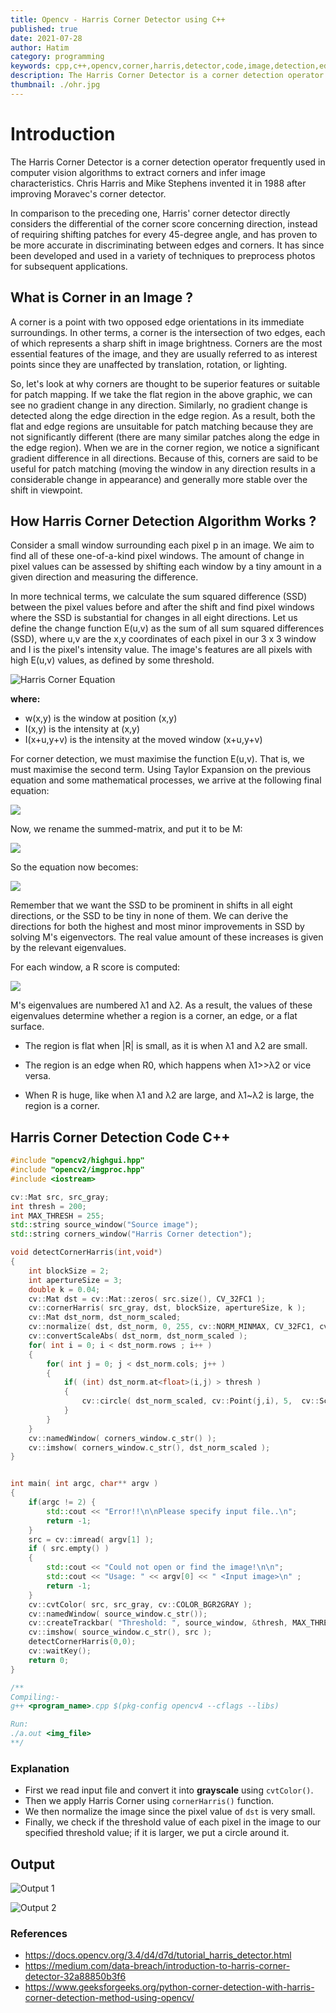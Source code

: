 ```yaml
---
title: Opencv - Harris Corner Detector using C++
published: true
date: 2021-07-28
author: Hatim
category: programming
keywords: cpp,c++,opencv,corner,harris,detector,code,image,detection,edges,sharp,normalize,gray,scale,translation,rotation,light,mapping,gradient,pixel,window,maximize,maximum,egienvectors,threshold
description: The Harris Corner Detector is a corner detection operator that is frequently used in computer vision algorithms to extract corners and infer image characteristics.
thumbnail: ./ohr.jpg
---
```


# Introduction

The Harris Corner Detector is a corner detection operator frequently used in computer vision algorithms to extract corners and infer image characteristics. 
Chris Harris and Mike Stephens invented it in 1988 after improving Moravec's corner detector. 

In comparison to the preceding one, Harris' corner detector directly considers the differential of the corner score concerning direction, instead of requiring shifting patches for every 45-degree angle, and has proven to be more accurate in discriminating between edges and corners. 
It has since been developed and used in a variety of techniques to preprocess photos for subsequent applications.

## What is Corner in an Image ?

A corner is a point with two opposed edge orientations in its immediate surroundings. 
In other terms, a corner is the intersection of two edges, each of which represents a sharp shift in image brightness. 
Corners are the most essential features of the image, and they are usually referred to as interest points since they are unaffected by translation, rotation, or lighting.

So, let's look at why corners are thought to be superior features or suitable for patch mapping. 
If we take the flat region in the above graphic, we can see no gradient change in any direction. 
Similarly, no gradient change is detected along the edge direction in the edge region. 
As a result, both the flat and edge regions are unsuitable for patch matching because they are not significantly different (there are many similar patches along the edge in the edge region). 
When we are in the corner region, we notice a significant gradient difference in all directions. 
Because of this, corners are said to be useful for patch matching (moving the window in any direction results in a considerable change in appearance) and generally more stable over the shift in viewpoint.

## How Harris Corner Detection Algorithm Works ?

Consider a small window surrounding each pixel p in an image. 
We aim to find all of these one-of-a-kind pixel windows. 
The amount of change in pixel values can be assessed by shifting each window by a tiny amount in a given direction and measuring the difference.

In more technical terms, we calculate the sum squared difference (SSD) between the pixel values before and after the shift and find pixel windows where the SSD is substantial for changes in all eight directions. 
Let us define the change function E(u,v) as the sum of all sum squared differences (SSD), where u,v are the x,y coordinates of each pixel in our 3 x 3 window and I is the pixel's intensity value. 
The image's features are all pixels with high E(u,v) values, as defined by some threshold.

![Harris Corner Equation](./harris-corern-eq1.webp)

**where:**

* w(x,y) is the window at position (x,y)
* I(x,y) is the intensity at (x,y)
* I(x+u,y+v) is the intensity at the moved window (x+u,y+v)

For corner detection, we must maximise the function E(u,v). 
That is, we must maximise the second term. 
Using Taylor Expansion on the previous equation and some mathematical processes, we arrive at the following final equation:

![](./maximise-corer-harris-eq.webp)

Now, we rename the summed-matrix, and put it to be M:

![](./rename-sum-mattrics-eq.webp)

So the equation now becomes:

![](./final-eq.webp)

Remember that we want the SSD to be prominent in shifts in all eight directions, or the SSD to be tiny in none of them. 
We can derive the directions for both the highest and most minor improvements in SSD by solving M's eigenvectors. 
The real value amount of these increases is given by the relevant eigenvalues. 

For each window, a R score is computed:

![](./last-eq.webp)

M's eigenvalues are numbered λ1 and λ2. 
As a result, the values of these eigenvalues determine whether a region is a corner, an edge, or a flat surface.

* The region is flat when |R| is small, as it is when λ1 and λ2 are small.

* The region is an edge when R0, which happens when λ1>>λ2 or vice versa.

* When R is huge, like when λ1 and λ2 are large, and λ1~λ2 is large, the region is a corner.

## Harris Corner Detection Code C++

```cpp
#include "opencv2/highgui.hpp"
#include "opencv2/imgproc.hpp"
#include <iostream>

cv::Mat src, src_gray;
int thresh = 200;
int MAX_THRESH = 255;
std::string source_window("Source image");
std::string corners_window("Harris Corner detection");

void detectCornerHarris(int,void*)
{
    int blockSize = 2;
    int apertureSize = 3;
    double k = 0.04;
    cv::Mat dst = cv::Mat::zeros( src.size(), CV_32FC1 );
    cv::cornerHarris( src_gray, dst, blockSize, apertureSize, k );
    cv::Mat dst_norm, dst_norm_scaled;
    cv::normalize( dst, dst_norm, 0, 255, cv::NORM_MINMAX, CV_32FC1, cv::Mat() );
    cv::convertScaleAbs( dst_norm, dst_norm_scaled );
    for( int i = 0; i < dst_norm.rows ; i++ )
    {
        for( int j = 0; j < dst_norm.cols; j++ )
        {
            if( (int) dst_norm.at<float>(i,j) > thresh )
            {
                cv::circle( dst_norm_scaled, cv::Point(j,i), 5,  cv::Scalar(255), 2, 8, 0 );
            }
        }
    }
    cv::namedWindow( corners_window.c_str() );
    cv::imshow( corners_window.c_str(), dst_norm_scaled );
}


int main( int argc, char** argv )
{
    if(argc != 2) {
        std::cout << "Error!!\n\nPlease specify input file..\n";
        return -1;
    }
    src = cv::imread( argv[1] );
    if ( src.empty() )
    {
        std::cout << "Could not open or find the image!\n\n";
        std::cout << "Usage: " << argv[0] << " <Input image>\n" ;
        return -1;
    }
    cv::cvtColor( src, src_gray, cv::COLOR_BGR2GRAY );
    cv::namedWindow( source_window.c_str());
    cv::createTrackbar( "Threshold: ", source_window, &thresh, MAX_THRESH, detectCornerHarris );
    cv::imshow( source_window.c_str(), src );
    detectCornerHarris(0,0);
    cv::waitKey();
    return 0;
}

/**
Compiling:-
g++ <program_name>.cpp $(pkg-config opencv4 --cflags --libs)

Run:
./a.out <img_file>
**/
```

### Explanation 

* First we read input file and convert it into **grayscale** using `cvtColor()`.
* Then we apply Harris Corner using `cornerHarris()` function.
* We then normalize the image since the pixel value of `dst` is very small.
* Finally, we check if the threshold value of each pixel in the image to our specified threshold value; if it is larger, we put a circle around it.

## Output

![Output 1](./ss1.webp)

![Output 2](./ss2.webp)


### References

* https://docs.opencv.org/3.4/d4/d7d/tutorial_harris_detector.html
* https://medium.com/data-breach/introduction-to-harris-corner-detector-32a88850b3f6
* https://www.geeksforgeeks.org/python-corner-detection-with-harris-corner-detection-method-using-opencv/